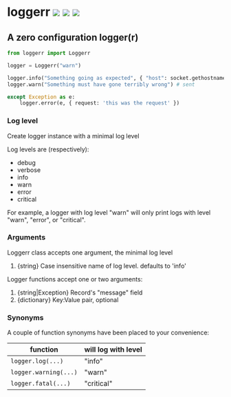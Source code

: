 # loggerr [![](https://img.shields.io/pypi/v/loggerr?style=flat-square)](https://pypi.org/project/loggerr/) [![](https://img.shields.io/static/v1?label=github&message=python-loggerr&labelColor=black&color=3572a5&style=flat-square&logo=github)](https://github.com/fiverr/python-loggerr) [![](https://circleci.com/gh/fiverr/python-loggerr.svg?style=svg)](https://circleci.com/gh/fiverr/python-loggerr)

## A zero configuration logger(r)


```py
from loggerr import Loggerr

logger = Loggerr("warn")

logger.info("Something going as expected", { "host": socket.gethostname() }) # ignored
logger.warn("Something must have gone terribly wrong") # sent

except Exception as e:
    logger.error(e, { request: 'this was the request' })
```

### Log level
Create logger instance with a minimal log level

Log levels are (respectively):
- debug
- verbose
- info
- warn
- error
- critical

For example, a logger with log level "warn" will only print logs with level "warn", "error", or "critical".

### Arguments
Loggerr class accepts one argument, the minimal log level

1. {string} Case insensitive name of log level. defaults to 'info'

Logger functions accept one or two arguments:
1. {string|Exception} Record's "message" field
2. {dictionary} Key:Value pair, optional

### Synonyms
A couple of function synonyms have been placed to your convenience:

| function | will log with level
| - | -
| `logger.log(...)` | "info"
| `logger.warning(...)` | "warn"
| `logger.fatal(...)` | "critical"
